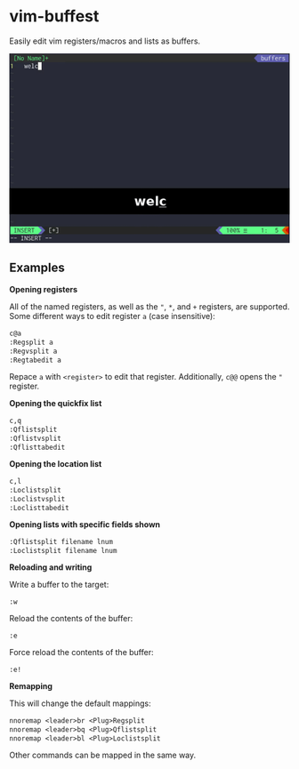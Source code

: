 # vim-buffest

Easily edit vim registers/macros and lists as buffers.

![demo video](/media/demo.gif?raw=true)

## Examples

**Opening registers**

All of the named registers, as well as the `"`, `*`, and `+` registers, are supported.
Some different ways to edit register `a` (case insensitive):

```
c@a
:Regsplit a
:Regvsplit a
:Regtabedit a
```

Repace `a` with `<register>` to edit that register.
Additionally, `c@@` opens the `"` register.

**Opening the quickfix list**

```
c,q
:Qflistsplit
:Qflistvsplit
:Qflisttabedit
```

**Opening the location list**

```
c,l
:Loclistsplit
:Loclistvsplit
:Loclisttabedit
```

**Opening lists with specific fields shown**

```
:Qflistsplit filename lnum
:Loclistsplit filename lnum
```

**Reloading and writing**

Write a buffer to the target:

```
:w
```

Reload the contents of the buffer:

```
:e
```

Force reload the contents of the buffer:

```
:e!
```

**Remapping**

This will change the default mappings:

```
nnoremap <leader>br <Plug>Regsplit
nnoremap <leader>bq <Plug>Qflistsplit
nnoremap <leader>bl <Plug>Loclistsplit
```

Other commands can be mapped in the same way.
